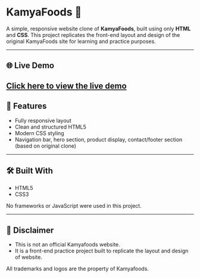 # KamyaFoods 🍴

A simple, responsive website clone of **KamyaFoods**, built using only **HTML** and **CSS**. This project replicates the front-end layout and design of the original KamyaFoods site for learning and practice purposes.

---
## 🌐 Live Demo

[Click here to view the live demo](https://kamyafoodsclone.netlify.app/)  
---

## 🚀 Features

- Fully responsive layout
- Clean and structured HTML5
- Modern CSS styling
- Navigation bar, hero section, product display, contact/footer section (based on original clone)

---

## 🛠️ Built With

- HTML5
- CSS3

No frameworks or JavaScript were used in this project.

---
## 📌 Disclaimer
- This is not an official Kamyafoods website.
- It is a front-end practice project built to replicate the layout and design of website.

All trademarks and logos are the property of Kamyafoods.
